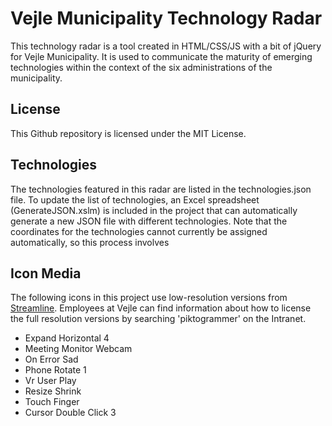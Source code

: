 # Vejle Municipality Technology Radar
This technology radar is a tool created in HTML/CSS/JS with a bit of jQuery for Vejle Municipality. It is used to communicate the maturity of emerging technologies within the context of the six administrations of the municipality.

## License
This Github repository is licensed under the MIT License.

## Technologies
The technologies featured in this radar are listed in the technologies.json file. To update the list of technologies, an Excel spreadsheet (GenerateJSON.xslm) is included in the project that can automatically generate a new JSON file with different technologies. Note that the coordinates for the technologies cannot currently be assigned automatically, so this process involves 

## Icon Media
The following icons in this project use low-resolution versions from [Streamline](https://www.streamlinehq.com/icons). Employees at Vejle can find information about how to license the full resolution versions by searching 'piktogrammer' on the Intranet.
* Expand Horizontal 4
* Meeting Monitor Webcam
* On Error Sad
* Phone Rotate 1
* Vr User Play
* Resize Shrink
* Touch Finger
* Cursor Double Click 3
